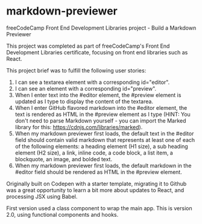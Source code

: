 # markdown-previewer
freeCodeCamp Front End Development Libraries project - Build a Markdown Previewer

This project was completed as part of freeCodeCamp's Front End Development Libraries certificate, focusing on front end libraries such as React.

This project brief was to fulfill the following user stories:

1.  I can see a textarea element with a corresponding id="editor".
2.  I can see an element with a corresponding id="preview".
3.  When I enter text into the #editor element, the #preview element is updated as I type to display the content of the textarea.
4.  When I enter GitHub flavored markdown into the #editor element, the text is rendered as HTML in the #preview element as I type (HINT: You don't need to parse Markdown yourself - you can import the Marked library for this: https://cdnjs.com/libraries/marked).
5.  When my markdown previewer first loads, the default text in the #editor field should contain valid markdown that represents at least one of each of the following elements: a heading element (H1 size), a sub heading element (H2 size), a link, inline code, a code block, a list item, a blockquote, an image, and bolded text.
6.  When my markdown previewer first loads, the default markdown in the #editor field should be rendered as HTML in the #preview element.

Originally built on Codepen with a starter template, migrating it to Github was a great opportunity to learn a bit more about updates to React, and processing JSX using Babel. 

First version used a class component to wrap the main app. This is version 2.0, using functional components and hooks.
